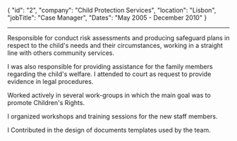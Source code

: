{
"id": "2",
"company": "Child Protection Services",
"location": "Lisbon",
"jobTitle": "Case Manager",
"Dates": "May 2005 - December 2010"
}

---

Responsible for conduct risk assessments and producing safeguard plans in respect to the child's needs and their circumstances, working in a straight line with others community services.

I was also responsible for providing assistance for the family members regarding the child's welfare. I attended to court as request to provide evidence in legal procedures.

Worked actively in several work-groups in which the main goal was to promote Children's Rights.

I organized workshops and training sessions for the new staff members.

I Contributed in the design of documents templates used by the team.
